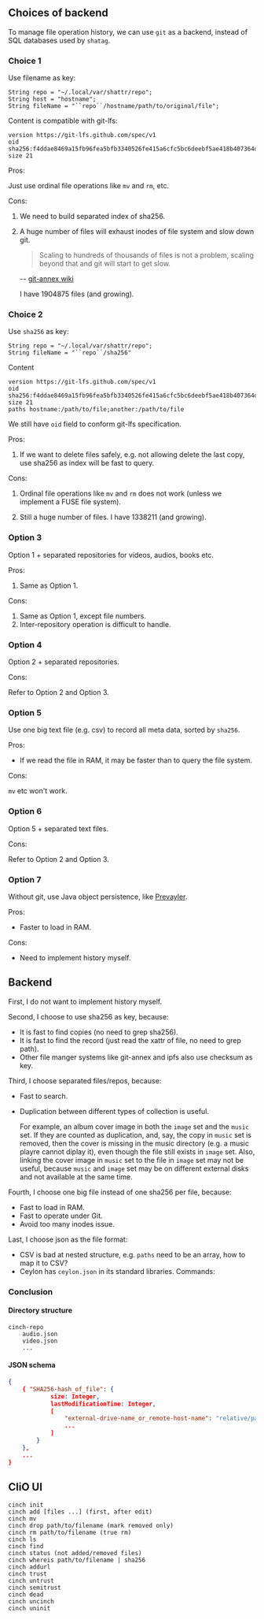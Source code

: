 ## Choices of backend

To manage file operation history, we can use `git` as a backend,
instead of SQL databases used by `shatag`.

### Choice 1

Use filename as key:

```ceylon
String repo = "~/.local/var/shattr/repo";
String host = "hostname";
String fileName = "``repo``/hostname/path/to/original/file";
```

Content is compatible with git-lfs:

```
version https://git-lfs.github.com/spec/v1
oid sha256:f4ddae8469a15fb96fea5bfb3340526fe415a6cfc5bc6deebf5ae418b407364d
size 21
```

Pros:

Just use ordinal file operations like `mv` and `rm`, etc.

Cons:

1. We need to build separated index of sha256.

2. A huge number of files will exhaust inodes of file system and slow down git.

    > Scaling to hundreds of thousands of files is not a problem,
    > scaling beyond that and git will start to get slow.

    -- [git-annex wiki](https://git-annex.branchable.com/scalability/)

    I have 1904875 files (and growing).

### Choice 2

Use `sha256` as key:

```Ceylon
String repo = "~/.local/var/shattr/repo";
String fileName = "``repo``/sha256"
```

Content

```
version https://git-lfs.github.com/spec/v1
oid sha256:f4ddae8469a15fb96fea5bfb3340526fe415a6cfc5bc6deebf5ae418b407364d
size 21
paths hostname:/path/to/file;another:/path/to/file
```

We still have `oid` field to conform git-lfs specification.

Pros:

1. If we want to delete files safely, e.g. not allowing delete the last copy, use sha256 as index will be fast to query.

Cons:

1. Ordinal file operations like `mv` and `rm` does not work
    (unless we implement a FUSE file system).

2. Still a huge number of files.
    I have 1338211 (and growing).

### Option 3

Option 1 + separated repositories for videos, audios, books etc.

Pros:

1. Same as Option 1.

Cons:

1. Same as Option 1, except file numbers.
2. Inter-repository operation is difficult to handle.

### Option 4

Option 2 + separated repositories.

Cons:

Refer to Option 2 and Option 3.

### Option 5

Use one big text file (e.g. csv) to record all meta data, sorted by `sha256`.

Pros:

- If we read the file in RAM, it may be faster than to query the file system.

Cons:

`mv` etc won't work.

### Option 6

Option 5 + separated text files.

Cons:

Refer to Option 2 and Option 3.

### Option 7

Without git, use Java  object persistence, like [Prevayler][].

Pros:

- Faster to load in RAM.

Cons:

- Need to implement history myself.

[Prevayler]: http://prevayler.org/

## Backend

First, I do not want to implement history myself.

Second, I choose to use sha256 as key, because:

- It is fast to find copies (no need to grep sha256).
- It is fast to find the record (just read the xattr of file, no need to grep path).
- Other file manger systems like git-annex and ipfs also use checksum as key.

Third, I choose separated files/repos, because:

- Fast to search.

- Duplication between different types of collection is useful.

    For example, an album cover image in both the `image` set and the `music` set.
    If they are counted as duplication, and, say, the copy in `music` set is removed,
    then the cover is missing in the music directory
    (e.g. a music playre cannot diplay it),
    even though the file still exists in `image` set.
    Also, linking the cover image in `music` set to the file in `image` set may not be useful,
    because `music` and `image` set may be on different external disks
    and not available at the same time.

Fourth, I choose one big file instead of one sha256 per file, because:

- Fast to load in RAM.
- Fast to operate under Git.
- Avoid too many inodes issue.

Last, I choose json as the file format:

- CSV is bad at nested structure, e.g. `paths` need to be an array, how to map it to CSV?
- Ceylon has `ceylon.json` in its standard libraries.
Commands:

### Conclusion

#### Directory structure

```
cinch-repo
    audio.json
    video.json
    ...
```

#### JSON schema

```json
{
    { "SHA256-hash_of_file": {
            size: Integer,
            lastModificationTime: Integer,
            [
                "external-drive-name_or_remote-host-name": "relative/path/to/mountpoint",
                ...
            ]
        }
    },
    ...
}
```


## CliO UI

```
cinch init
cinch add [files ...] (first, after edit)
cinch mv
cinch drop path/to/filename (mark removed only)
cinch rm path/to/filename (true rm)
cinch ls
cinch find
cinch status (not added/removed files)
cinch whereis path/to/filename | sha256
cinch addurl
cinch trust
cinch untrust
cinch semitrust
cinch dead
cinch uncinch
cinch uninit
```
